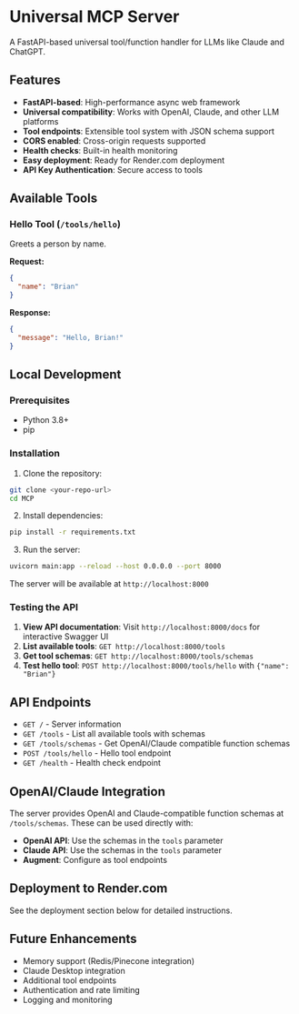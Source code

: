 # Universal MCP Server

A FastAPI-based universal tool/function handler for LLMs like Claude and ChatGPT.

## Features

- **FastAPI-based**: High-performance async web framework
- **Universal compatibility**: Works with OpenAI, Claude, and other LLM platforms
- **Tool endpoints**: Extensible tool system with JSON schema support
- **CORS enabled**: Cross-origin requests supported
- **Health checks**: Built-in health monitoring
- **Easy deployment**: Ready for Render.com deployment
- **API Key Authentication**: Secure access to tools

## Available Tools

### Hello Tool (`/tools/hello`)
Greets a person by name.

**Request:**
```json
{
  "name": "Brian"
}
```

**Response:**
```json
{
  "message": "Hello, Brian!"
}
```

## Local Development

### Prerequisites
- Python 3.8+
- pip

### Installation

1. Clone the repository:
```bash
git clone <your-repo-url>
cd MCP
```

2. Install dependencies:
```bash
pip install -r requirements.txt
```

3. Run the server:
```bash
uvicorn main:app --reload --host 0.0.0.0 --port 8000
```

The server will be available at `http://localhost:8000`

### Testing the API

1. **View API documentation**: Visit `http://localhost:8000/docs` for interactive Swagger UI
2. **List available tools**: `GET http://localhost:8000/tools`
3. **Get tool schemas**: `GET http://localhost:8000/tools/schemas`
4. **Test hello tool**: `POST http://localhost:8000/tools/hello` with `{"name": "Brian"}`

## API Endpoints

- `GET /` - Server information
- `GET /tools` - List all available tools with schemas
- `GET /tools/schemas` - Get OpenAI/Claude compatible function schemas
- `POST /tools/hello` - Hello tool endpoint
- `GET /health` - Health check endpoint

## OpenAI/Claude Integration

The server provides OpenAI and Claude-compatible function schemas at `/tools/schemas`. These can be used directly with:

- **OpenAI API**: Use the schemas in the `tools` parameter
- **Claude API**: Use the schemas in the `tools` parameter
- **Augment**: Configure as tool endpoints

## Deployment to Render.com

See the deployment section below for detailed instructions.

## Future Enhancements

- Memory support (Redis/Pinecone integration)
- Claude Desktop integration
- Additional tool endpoints
- Authentication and rate limiting
- Logging and monitoring
